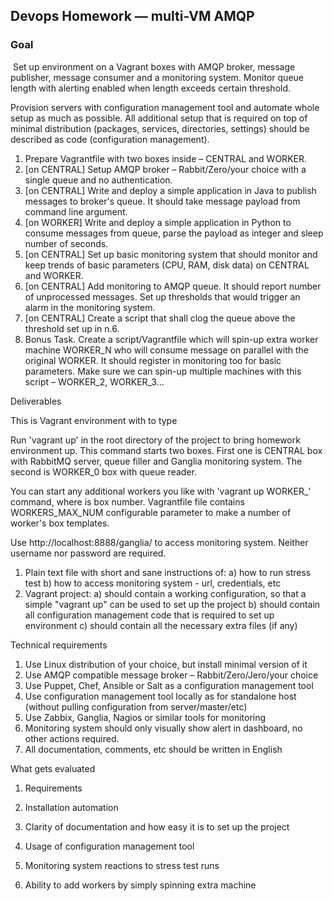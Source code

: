 ## Devops Homework — multi-VM AMQP 

### Goal

 Set up environment on a Vagrant boxes with AMQP broker, message publisher, message consumer and a monitoring system. Monitor queue length with alerting enabled when length exceeds certain threshold.

Provision servers with configuration management tool and automate whole setup as much as possible. All additional setup that is required on top of minimal distribution (packages, services, directories, settings) should be described as code (configuration management).

1. Prepare Vagrantfile with two boxes inside – CENTRAL and WORKER. 
2. [on CENTRAL] Setup AMQP broker – Rabbit/Zero/your choice with a single queue and no authentication.
3. [on CENTRAL] Write and deploy a simple application in Java to publish messages to broker's queue. It should take message payload from command line argument.
4. [on WORKER] Write and deploy a simple application in Python to consume messages from queue, parse the payload as integer and sleep <payload> number of seconds.
5. [on CENTRAL] Set up basic monitoring system that should monitor and keep trends of basic parameters (CPU, RAM, disk data) on CENTRAL and WORKER.
6. [on CENTRAL] Add monitoring to AMQP queue. It should report number of unprocessed messages. Set up thresholds that would trigger an alarm in the monitoring system.
7. [on CENTRAL] Create a script that shall clog the queue above the threshold set up in n.6.
8. Bonus Task. Create a script/Vagrantfile which will spin-up extra worker machine WORKER_N who will consume message on parallel with the original WORKER. It should register in monitoring too for basic parameters. Make sure we can spin-up multiple machines with this script – WORKER_2,  WORKER_3...

Deliverables

This is Vagrant environment with to type

Run 'vagrant up' in the root directory of the project to bring homework environment up. This command starts two boxes. First one is CENTRAL box with RabbitMQ server, queue filler and Ganglia monitoring system. The second is WORKER_0 box with queue reader. 

You can start any additional workers you like with 'vagrant up WORKER_<N>' command, where <N> is box number. Vagrantfile file contains WORKERS_MAX_NUM configurable parameter to make a number of worker's box templates.

Use http://localhost:8888/ganglia/ to access monitoring system. Neither username nor password are required.

1. Plain text file with short and sane instructions of:
a) how to run stress test
b) how to access monitoring system - url, credentials, etc
2. Vagrant project:
a) should contain a working configuration, so that a simple "vagrant up" can be used to set up the project
b) should contain all configuration management code that is required to set up environment
c) should contain all the necessary extra files (if any)

Technical requirements

1. Use Linux distribution of your choice, but install minimal version of it
2. Use AMQP compatible message broker – Rabbit/Zero/Jero/your choice
3. Use Puppet, Chef, Ansible or Salt as a configuration management tool
4. Use configuration management tool locally as for standalone host (without pulling configuration from server/master/etc)
5. Use Zabbix, Ganglia, Nagios or similar tools for monitoring
6. Monitoring system should only visually show alert in dashboard, no other actions required.
7. All documentation, comments, etc should be written in English

What gets evaluated

1. Requirements
2. Installation automation

3. Clarity of documentation and how easy it is to set up the project

4. Usage of configuration management tool
5. Monitoring system reactions to stress test runs
6. Ability to add workers by simply spinning extra machine

